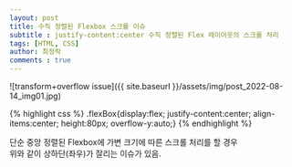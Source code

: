 ```yaml
---
layout: post
title: 수직 정렬된 Flexbox 스크롤 이슈
subtitle : justify-content:center 수직 정렬된 Flex 레이아웃의 스크롤 처리
tags: [HTML, CSS]
author: 최정락
comments : true
---
```


![transform+overflow issue]({{ site.baseurl }}/assets/img/post_2022-08-14_img01.jpg) <br>

{% highlight css %}
.flexBox{display:flex; justify-content:center; align-items:center; height:80px; overflow-y:auto;}
{% endhighlight %}

단순 중앙 정렬된 Flexbox에 가변 크기에 따른 스크롤 처리를 할 경우  
위와 같이 상하단(좌우)가 잘리는 이슈가 있음.